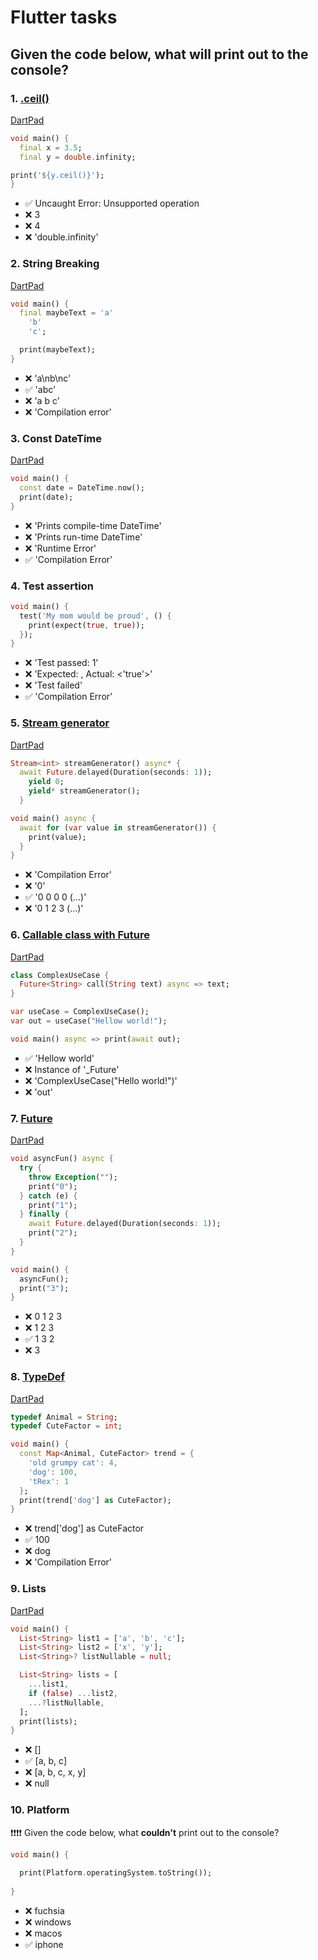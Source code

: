 # Flutter tasks


## Given the code below, what will print out to the console?

### 1. [.ceil()](https://api.flutter.dev/flutter/dart-core/double/ceil.html)
[DartPad](https://dartpad.dev/?id=00263a7bcadebb81c13209e8f451eed9)
``` dart
void main() {
  final x = 3.5;
  final y = double.infinity;

print('${y.ceil()}');
}
```

- ✅ Uncaught Error: Unsupported operation  
- ❌ 3 
- ❌ 4 
- ❌ 'double.infinity'



### 2. String Breaking
[DartPad](https://dartpad.dev/?id=b324ba4b8ca3586d32489f5220cf0c72)
``` dart
void main() {
  final maybeText = 'a'
    'b'
    'c';

  print(maybeText);
}
```
- ❌ 'a\nb\nc' 
- ✅ 'abc'  
- ❌ 'a b c' 
- ❌ 'Compilation error'

### 3. Const DateTime

[DartPad](https://dartpad.dev/?id=51b751c15cb545dff46c904b46e103e5)
``` dart
void main() {
  const date = DateTime.now();
  print(date);
}
```
- ❌ 'Prints compile-time DateTime' 
- ❌ 'Prints run-time DateTime' 
- ❌ 'Runtime Error'
- ✅ 'Compilation Error'

### 4. Test assertion

``` dart
void main() {
  test('My mom would be proud', () {
    print(expect(true, true));
  });
}
```
- ❌ 'Test passed: 1' 
- ❌ 'Expected: <true>, Actual: <'true'>' 
- ❌ 'Test failed'
- ✅ 'Compilation Error'
  
  
### 5. [Stream generator](https://dart.dev/guides/language/language-tour#generators)
[DartPad](https://dartpad.dev/?id=276f97309ecf31d00bbcaf0bc4c3692e)
``` dart
Stream<int> streamGenerator() async* {
  await Future.delayed(Duration(seconds: 1));
    yield 0;
    yield* streamGenerator();
  }

void main() async {
  await for (var value in streamGenerator()) {
    print(value);
  }
}
```
- ❌ 'Compilation Error'
- ❌ '0'
- ✅ '0 0 0 0 (...)'
- ❌ '0 1 2 3 (...)'

  
  
### 6. [Callable class with Future](https://dart.dev/guides/language/language-tour#callable-classes)
[DartPad](https://dartpad.dev/?id=e1fff70f6b94b9a58a33a44931d68010)
``` dart
class ComplexUseCase {
  Future<String> call(String text) async => text;
}

var useCase = ComplexUseCase();
var out = useCase("Hellow world!");

void main() async => print(await out);
```
- ✅ 'Hellow world'
- ❌ Instance of '_Future<String>'
- ❌ 'ComplexUseCase("Hello world!")'
- ❌ 'out'

  
### 7. [Future](https://dart.dev/codelabs/async-await)
[DartPad](https://dartpad.dev/?id=13fa16eac7aa6d77dee25bdb0d7aad58)

``` dart
void asyncFun() async {
  try {
    throw Exception("");
    print("0");
  } catch (e) {
    print("1");
  } finally {
    await Future.delayed(Duration(seconds: 1));
    print("2");
  }
}

void main() {
  asyncFun();
  print("3");
}
```
- ❌ 0 1 2 3
- ❌ 1 2 3
- ✅ 1 3 2
- ❌ 3
  
  
  
### 8. [TypeDef]()
[DartPad](https://dartpad.dev/?id=f9f4d502881102470bc29b34749722c9)
``` dart
typedef Animal = String;
typedef CuteFactor = int;

void main() {
  const Map<Animal, CuteFactor> trend = {
    'old grumpy cat': 4,
    'dog': 100,
    'tRex': 1
  };
  print(trend['dog'] as CuteFactor);
}
```

- ❌ trend['dog'] as CuteFactor
- ✅ 100
- ❌ dog
- ❌ 'Compilation Error'
  

### 9. Lists
[DartPad](https://dartpad.dev/?id=2add3831431b4451ad6e3b5b55d7364f)
``` dart
void main() {
  List<String> list1 = ['a', 'b', 'c'];
  List<String> list2 = ['x', 'y'];
  List<String>? listNullable = null;

  List<String> lists = [
    ...list1,
    if (false) ...list2,
    ...?listNullable,
  ];
  print(lists);
}
```

- ❌ []
- ✅ [a, b, c]
- ❌ [a, b, c, x, y]
- ❌ null
  

### 10. Platform
❗❗❗❗ Given the code below, what **couldn't** print out to the console?
``` dart
void main() {
    
  print(Platform.operatingSystem.toString());
  
}
```

- ❌ fuchsia
- ❌ windows
- ❌ macos
- ✅ iphone
  

